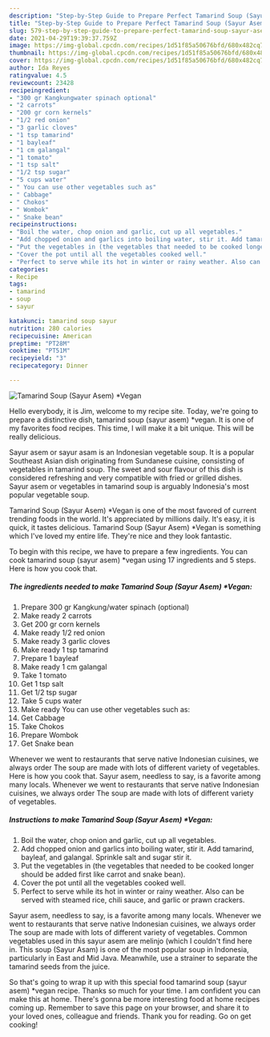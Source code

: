 ```yaml
---
description: "Step-by-Step Guide to Prepare Perfect Tamarind Soup (Sayur Asem) *Vegan"
title: "Step-by-Step Guide to Prepare Perfect Tamarind Soup (Sayur Asem) *Vegan"
slug: 579-step-by-step-guide-to-prepare-perfect-tamarind-soup-sayur-asem-vegan
date: 2021-04-29T19:39:37.759Z
image: https://img-global.cpcdn.com/recipes/1d51f85a50676bfd/680x482cq70/tamarind-soup-sayur-asem-vegan-recipe-main-photo.jpg
thumbnail: https://img-global.cpcdn.com/recipes/1d51f85a50676bfd/680x482cq70/tamarind-soup-sayur-asem-vegan-recipe-main-photo.jpg
cover: https://img-global.cpcdn.com/recipes/1d51f85a50676bfd/680x482cq70/tamarind-soup-sayur-asem-vegan-recipe-main-photo.jpg
author: Ida Reyes
ratingvalue: 4.5
reviewcount: 23428
recipeingredient:
- "300 gr Kangkungwater spinach optional"
- "2 carrots"
- "200 gr corn kernels"
- "1/2 red onion"
- "3 garlic cloves"
- "1 tsp tamarind"
- "1 bayleaf"
- "1 cm galangal"
- "1 tomato"
- "1 tsp salt"
- "1/2 tsp sugar"
- "5 cups water"
- " You can use other vegetables such as"
- " Cabbage"
- " Chokos"
- " Wombok"
- " Snake bean"
recipeinstructions:
- "Boil the water, chop onion and garlic, cut up all vegetables."
- "Add chopped onion and garlics into boiling water, stir it. Add tamarind, bayleaf, and galangal. Sprinkle salt and sugar stir it."
- "Put the vegetables in (the vegetables that needed to be cooked longer should be added first like carrot and snake bean)."
- "Cover the pot until all the vegetables cooked well."
- "Perfect to serve while its hot in winter or rainy weather. Also can be served with steamed rice, chili sauce, and garlic or prawn crackers."
categories:
- Recipe
tags:
- tamarind
- soup
- sayur

katakunci: tamarind soup sayur 
nutrition: 280 calories
recipecuisine: American
preptime: "PT28M"
cooktime: "PT51M"
recipeyield: "3"
recipecategory: Dinner

---
```



![Tamarind Soup (Sayur Asem) *Vegan](https://img-global.cpcdn.com/recipes/1d51f85a50676bfd/680x482cq70/tamarind-soup-sayur-asem-vegan-recipe-main-photo.jpg)

Hello everybody, it is Jim, welcome to my recipe site. Today, we're going to prepare a distinctive dish, tamarind soup (sayur asem) *vegan. It is one of my favorites food recipes. This time, I will make it a bit unique. This will be really delicious.

Sayur asem or sayur asam is an Indonesian vegetable soup. It is a popular Southeast Asian dish originating from Sundanese cuisine, consisting of vegetables in tamarind soup. The sweet and sour flavour of this dish is considered refreshing and very compatible with fried or grilled dishes. Sayur asem or vegetables in tamarind soup is arguably Indonesia&#39;s most popular vegetable soup.

Tamarind Soup (Sayur Asem) *Vegan is one of the most favored of current trending foods in the world. It's appreciated by millions daily. It's easy, it is quick, it tastes delicious. Tamarind Soup (Sayur Asem) *Vegan is something which I've loved my entire life. They're nice and they look fantastic.


To begin with this recipe, we have to prepare a few ingredients. You can cook tamarind soup (sayur asem) *vegan using 17 ingredients and 5 steps. Here is how you cook that.

<!--inarticleads1-->

##### The ingredients needed to make Tamarind Soup (Sayur Asem) *Vegan:

1. Prepare 300 gr Kangkung/water spinach (optional)
1. Make ready 2 carrots
1. Get 200 gr corn kernels
1. Make ready 1/2 red onion
1. Make ready 3 garlic cloves
1. Make ready 1 tsp tamarind
1. Prepare 1 bayleaf
1. Make ready 1 cm galangal
1. Take 1 tomato
1. Get 1 tsp salt
1. Get 1/2 tsp sugar
1. Take 5 cups water
1. Make ready  You can use other vegetables such as:
1. Get  Cabbage
1. Take  Chokos
1. Prepare  Wombok
1. Get  Snake bean


Whenever we went to restaurants that serve native Indonesian cuisines, we always order The soup are made with lots of different variety of vegetables. Here is how you cook that. Sayur asem, needless to say, is a favorite among many locals. Whenever we went to restaurants that serve native Indonesian cuisines, we always order The soup are made with lots of different variety of vegetables. 

<!--inarticleads2-->

##### Instructions to make Tamarind Soup (Sayur Asem) *Vegan:

1. Boil the water, chop onion and garlic, cut up all vegetables.
1. Add chopped onion and garlics into boiling water, stir it. Add tamarind, bayleaf, and galangal. Sprinkle salt and sugar stir it.
1. Put the vegetables in (the vegetables that needed to be cooked longer should be added first like carrot and snake bean).
1. Cover the pot until all the vegetables cooked well.
1. Perfect to serve while its hot in winter or rainy weather. Also can be served with steamed rice, chili sauce, and garlic or prawn crackers.


Sayur asem, needless to say, is a favorite among many locals. Whenever we went to restaurants that serve native Indonesian cuisines, we always order The soup are made with lots of different variety of vegetables. Common vegetables used in this sayur asem are melinjo (which I couldn&#39;t find here in. This soup (Sayur Asam) is one of the most popular soup in Indonesia, particularly in East and Mid Java. Meanwhile, use a strainer to separate the tamarind seeds from the juice. 

So that's going to wrap it up with this special food tamarind soup (sayur asem) *vegan recipe. Thanks so much for your time. I am confident you can make this at home. There's gonna be more interesting food at home recipes coming up. Remember to save this page on your browser, and share it to your loved ones, colleague and friends. Thank you for reading. Go on get cooking!
